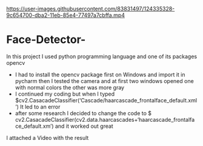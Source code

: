 

https://user-images.githubusercontent.com/83831497/124335328-9c654700-dba2-11eb-85e4-77497a7cbffa.mp4

# Face-Detector-
In this project I used python programming language and one of its packages opencv<ul>
<li> I had to install the opencv package first on Windows and import it in pycharm then I tested the camera and at first two windows opened one with normal colors the other was more gray</li>
<li>I continued my coding but when I typed  
$cv2.CasacadeClassifier(‘Cascade/haarcascade_frontalface_default.xml’) 
It led to an error </li>
    <li>  after some research I decided to change the code to
$ cv2.CasacadeClassifier(cv2.data.haarcascades+‘haarcascade_frontalface_default.xm’)
and it worked out great </li> 
</ul>   I attached a Video with the result 
